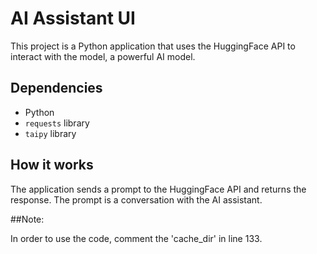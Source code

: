 # AI Assistant UI

This project is a Python application that uses the HuggingFace API to interact with the  model, a powerful AI model.

## Dependencies

- Python
- `requests` library
- `taipy` library

## How it works

The application sends a prompt to the HuggingFace API and returns the response. The prompt is a conversation with the AI assistant.

##Note:

In order to use the code, comment the 'cache_dir' in line 133.
